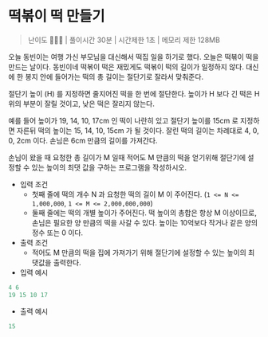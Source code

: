 # 떡볶이 떡 만들기

> 난이도 🧡💛🤍 | 풀이시간 30분 | 시간제한 1초 | 메모리 제한 128MB

오늘 동빈이는 여행 가신 부모님을 대신해서 떡집 일을 하기로 했다. 오늘은 떡볶이 떡을 만드는 날이다. 동빈이네 떡볶이 떡은 재밌게도 떡볶이 떡의 길이가 일정하지 않다. 대신에 한 봉지 안에 들어가는 떡의 총 길이는 절단기로 잘라서 맞춰준다.

절단기 높이 (H) 를 지정하면 줄지어진 떡을 한 번에 절단한다. 높이가 H 보다 긴 떡은 H 위의 부분이 잘릴 것이고, 낮은 떡은 잘리지 않는다.

예를 들어 높이가 19, 14, 10, 17cm 인 떡이 나란히 있고 절단기 높이를 15cm 로 지정하면 자른뒤 떡의 높이는 15, 14, 10, 15cm 가 될 것이다. 잘린 떡의 길이는 차례대로 4, 0, 0, 2cm 이다. 손님은 6cm 만큼의 길이를 가져간다.

손님이 왔을 때 요청한 총 길이가 M 일때 적어도 M 만큼의 떡을 얻기위해 절단기에 설정할 수 있는 높이의 최댓 값을 구하는 프로그램을 작성하시오.

* 입력 조건
  * 첫째 줄에 떡의 개수 N 과 요청한 떡의 길이 M 이 주어진다. (`1 <= N <= 1,000,000`, `1 <= M <= 2,000,000,000`)
  * 둘째 줄에는 떡의 개별 높이가 주어진다. 떡 높이의 총합은 항상 M 이상이므로, 손님은 필요한 양 만큼의 떡을 사갈 수 있다. 높이는 10억보다 작거나 같은 양의 정수 또는 0 이다.
* 출력 조건
  * 적어도 M 만큼의 떡을 집에 가져가기 위해 절단기에 설정할 수 있는 높이의 최댓값을 출력한다.
* 입력 예시
``` python
4 6
19 15 10 17
```

* 출력 예시
``` python
15
```

